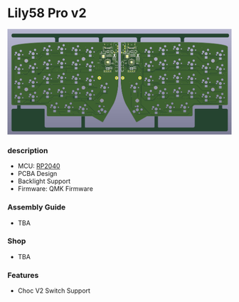 # Lily58 Pro v2
![Lily58 Pro v2 PCB](./img/lily58_pro_v2_pcb.png)

### description
- MCU: [RP2040](https://www.raspberrypi.com/documentation/microcontrollers/rp2040.html)
- PCBA Design
- Backlight Support
- Firmware: QMK Firmware

### Assembly Guide
- TBA

### Shop
- TBA

### Features
- Choc V2 Switch Support